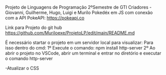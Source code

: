 Projeto de Linguagens de Programação
2ºSemestre de GTI
Criadores - Giovanni, Guilherme, Hugo, Luigi e Murilo
Pokedéx em JS com conexão com a API PokeAPI: https://pokeapi.co

Link para Projeto do git hub
https://github.com/Muriloexe/ProjetoLP/edit/main/README.md

É necessário startar o projeto em um servidor local para visualizar:
Para isso dentro do cmd:
1º Execute o comando:
npm install http-server
2º Ao abrir o projeto no VSCode, abrir um terminal e entrar no diretório e executar o comando http-server


-Atualizar o CSS
